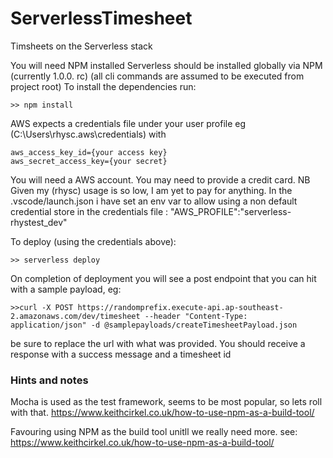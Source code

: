 # ServerlessTimesheet
Timsheets on the Serverless stack

You will need NPM installed
Serverless should be installed globally via NPM (currently 1.0.0. rc) 
(all cli commands are assumed to be executed from project root)
To install the dependencies run:
```
>> npm install
```

AWS expects a credentials file under your user profile eg (C:\Users\rhysc\.aws\credentials) with
```
aws_access_key_id={your access key}
aws_secret_access_key={your secret}
```
You will need a AWS account. You may need to provide a credit card. NB Given my (rhysc) usage is so low, I am yet to pay for anything.
In the .vscode/launch.json  i have set an env var to allow using a non default credential store in the credentials file : "AWS_PROFILE":"serverless-rhystest_dev"

To deploy (using the credentials above):
```
>> serverless deploy
```

On completion of deployment you will see a post endpoint that you can hit with a sample payload, eg:
```
>>curl -X POST https://randomprefix.execute-api.ap-southeast-2.amazonaws.com/dev/timesheet --header "Content-Type: application/json" -d @samplepayloads/createTimesheetPayload.json
```
be sure to replace the url with what was provided. You should receive a response with a success message and a timesheet id


### Hints and notes
Mocha is used as the test framework, seems to be most popular, so lets roll with that.
https://www.keithcirkel.co.uk/how-to-use-npm-as-a-build-tool/

Favouring using NPM as the build tool unitll we really need more. see: https://www.keithcirkel.co.uk/how-to-use-npm-as-a-build-tool/